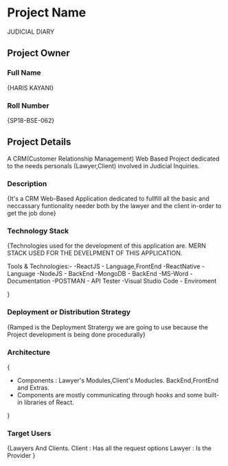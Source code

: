 # Project Name
JUDICIAL DIARY

## Project Owner

### Full Name
{HARIS KAYANI}

### Roll Number
{SP18-BSE-062}

## Project Details
A CRM(Customer Relationship Management) Web Based Project dedicated to the needs personals (Lawyer,Client) involved in Judicial Inquiries.

### Description
  {It's a CRM Web-Based Application dedicated to fullfill all the basic and neccassary funtionality needer both by the lawyer and the client in-order to get the job done}

### Technology Stack
  {Technologies used for the development of this application are. 
  MERN STACK USED FOR THE DEVELPMENT OF THIS APPLICATION.
  
  Tools & Technologies:-
  -ReactJS - Language,FrontEnd
  -ReactNative - Language
  -NodeJS - BackEnd
  -MongoDB - BackEnd
  -MS-Word - Documentation
  -POSTMAN - API Tester
  -Visual Studio Code - Enviroment
  
   }

### Deployment or Distribution Strategy
  {Ramped is the Deployment Stratergy we are going to use because the Project development is being done procedurally}

### Architecture
 {
  - Components : Lawyer's Modules,Client's Moducles. BackEnd,FrontEnd and Extras.
  - Components are mostly communicating through hooks and some built-in libraries of React.

  
 }

### Target Users
 {Lawyers And Clients.
 Client : Has all the request options
 Lawyer : Is the Provider
 }

